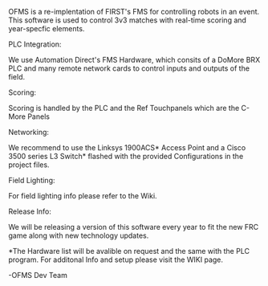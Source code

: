 OFMS is a re-implentation of FIRST's FMS for controlling robots in an event. This software is used to control 3v3 matches with real-time scoring and year-specfic elements. 



PLC Integration:

We use Automation Direct's FMS Hardware, which consits of a DoMore BRX PLC and many remote network cards to control inputs and outputs of the field.



Scoring: 

Scoring is handled by the PLC and the Ref Touchpanels which are the C-More Panels



Networking:

We recommend to use the Linksys 1900ACS* Access Point and a Cisco 3500 series L3 Switch*  flashed with the provided Configurations in the project files.



Field Lighting:

For field lighting info please refer to the Wiki.



Release Info:

We will be releasing a version of this software every year to fit the new FRC game along with new technology updates. 



*The Hardware list will be avalible on request and the same with the PLC program. 
For additonal Info and setup please visit the WIKI page.

-OFMS Dev Team
